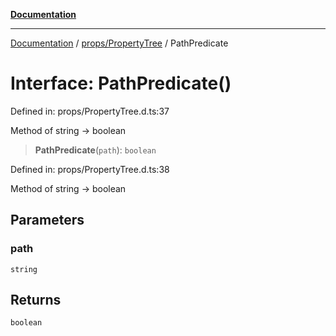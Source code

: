 [**Documentation**](../../../index.md)

***

[Documentation](../../../index.md) / [props/PropertyTree](../index.md) / PathPredicate

# Interface: PathPredicate()

Defined in: props/PropertyTree.d.ts:37

Method of string -> boolean

> **PathPredicate**(`path`): `boolean`

Defined in: props/PropertyTree.d.ts:38

Method of string -> boolean

## Parameters

### path

`string`

## Returns

`boolean`
